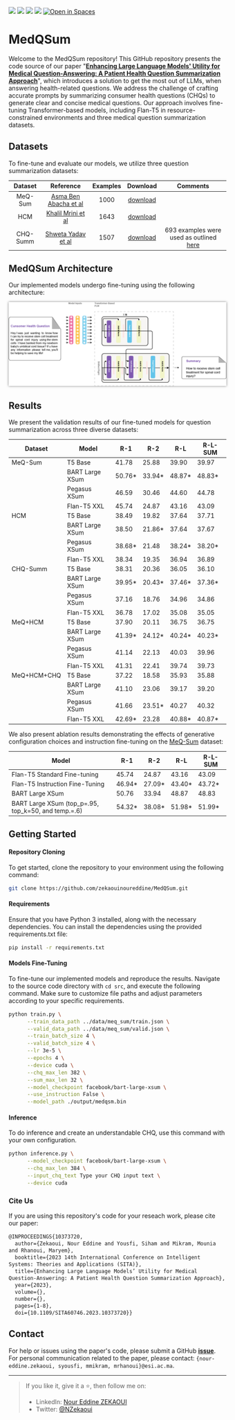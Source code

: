 ![](https://img.shields.io/badge/Python-3.10-brightgreen.svg)
![](https://img.shields.io/badge/PyTorch-2.0-orange.svg)
[![](https://img.shields.io/badge/IEEE-10373720-blue)](http://dx.doi.org/10.1109/SITA60746.2023.10373720)
[![](https://img.shields.io/badge/🤗_Hugging_Face-MEDQSUM-orange)](https://huggingface.co/NouRed/medqsum-bart-large-xsum-meqsum)
[![Open in Spaces](https://huggingface.co/datasets/huggingface/badges/resolve/main/open-in-hf-spaces-md-dark.svg)](https://huggingface.co/spaces/NouRed/MEDQSUM)


# MedQSum
Welcome to the MedQSum repository! This GitHub repository presents the code source of our paper "**[Enhancing Large Language Models' Utility for Medical Question-Answering: A Patient Health Question Summarization Approach](http://dx.doi.org/10.1109/SITA60746.2023.10373720)**", which introduces a solution to get the most out of LLMs, when answering health-related questions. We address the challenge of crafting accurate prompts by summarizing consumer health questions (CHQs) to generate clear and concise medical questions. Our approach involves fine-tuning Transformer-based models, including Flan-T5 in resource-constrained environments and three medical question summarization datasets.

## Datasets
To fine-tune and evaluate our models, we utilize three question summarization datasets:

| Dataset  | Reference                                                        | Examples | Download                    | Comments         |
|:--------:|:----------------------------------------------------------------:|:--------:|:---------------------------:|:----------------:|
| MeQ-Sum  | [Asma Ben Abacha et al](https://aclanthology.org/P19-1215/)      | 1000     | [download](./data/meq_sum/) |                  |
| HCM      | [Khalil Mrini et al](https://aclanthology.org/2021.bionlp-1.28/) | 1643     | [download](./data/hcm_sum/) |                  |
| CHQ-Summ | [Shweta Yadav et al](https://arxiv.org/abs/2206.06581)           | 1507     | [download](./data/chq_sum/) | 693 examples were used as outlined [here](https://github.com/shwetanlp/Yahoo-CHQ-Summ#data-preparation) |

## MedQSum Architecture
Our implemented models undergo fine-tuning using the following architecture:

<p align="center">
      <img src="./assets/models.png" style="box-shadow: 0px 0px 5px rgba(0, 0, 0, 0.5);" />
</p>

## Results
We present the validation results of our fine-tuned models for question summarization across three diverse datasets:

| Dataset | Model                  | R-1    | R-2    | R-L    | R-L-SUM |
|---------|------------------------|--------|--------|--------|---------|
| MeQ-Sum | T5 Base                | 41.78  | 25.88  | 39.90  | 39.97   |
|         | BART Large XSum        | 50.76* | 33.94* | 48.87* | 48.83*  |
|         | Pegasus XSum           | 46.59  | 30.46  | 44.60  | 44.78   |
|         | Flan-T5 XXL            | 45.74  | 24.87  | 43.16  | 43.09   |
| HCM     | T5 Base                | 38.49  | 19.82  | 37.64  | 37.71   |
|         | BART Large XSum        | 38.50  | 21.86* | 37.64  | 37.67   |
|         | Pegasus XSum           | 38.68* | 21.48  | 38.24* | 38.20*  |
|         | Flan-T5 XXL            | 38.34  | 19.35  | 36.94  | 36.89   |
| CHQ-Summ| T5 Base                | 38.31  | 20.36  | 36.05  | 36.10   |
|         | BART Large XSum        | 39.95* | 20.43* | 37.46* | 37.36*  |
|         | Pegasus XSum           | 37.16  | 18.76  | 34.96  | 34.86   |
|         | Flan-T5 XXL            | 36.78  | 17.02  | 35.08  | 35.05   |
| MeQ+HCM | T5 Base                | 37.90  | 20.11  | 36.75  | 36.75   |
|         | BART Large XSum        | 41.39* | 24.12* | 40.24* | 40.23*  |
|         | Pegasus XSum           | 41.14  | 22.13  | 40.03  | 39.96   |
|         | Flan-T5 XXL            | 41.31  | 22.41  | 39.74  | 39.73   |
| MeQ+HCM+CHQ | T5 Base            | 37.22  | 18.58  | 35.93  | 35.88   |
|            | BART Large XSum     | 41.10  | 23.06  | 39.17  | 39.20   |
|            | Pegasus XSum        | 41.66  | 23.51* | 40.27  | 40.32   |
|            | Flan-T5 XXL         | 42.69* | 23.28  | 40.88* | 40.87*  |


We also present ablation results demonstrating the effects of generative configuration choices and instruction fine-tuning on the [MeQ-Sum](./data/meq_sum/) dataset:

| Model                                                   | R-1   | R-2   | R-L   | R-L-SUM |
|---------------------------------------------------------|-------|-------|-------|---------|
| Flan-T5 Standard Fine-tuning                            | 45.74 | 24.87 | 43.16 | 43.09   |
| Flan-T5 Instruction Fine-Tuning                         | 46.94*| 27.09*| 43.40*| 43.72*  |
| BART Large XSum                                         | 50.76 | 33.94 | 48.87 | 48.83   |
| BART Large XSum (top_p=.95, top_k=50, and temp.=.6)     | 54.32*| 38.08*| 51.98*| 51.99*  |

## Getting Started
#### Repository Cloning
To get started, clone the repository to your environment using the following command:

```bash
git clone https://github.com/zekaouinoureddine/MedQSum.git
```

#### Requirements
Ensure that you have Python 3 installed, along with the necessary dependencies. You can install the dependencies using the provided requirements.txt file:

```bash
pip install -r requirements.txt
```

#### Models Fine-Tuning
To fine-tune our implemented models and reproduce the results. Navigate to the source code directory with `cd src`, and execute the following command. Make sure to customize file paths and adjust parameters according to your specific requirements.

```bash
python train.py \
      --train_data_path ../data/meq_sum/train.json \
      --valid_data_path ../data/meq_sum/valid.json \
      --train_batch_size 4 \
      --valid_batch_size 4 \
      --lr 3e-5 \
      --epochs 4 \
      --device cuda \
      --chq_max_len 382 \
      --sum_max_len 32 \
      --model_checkpoint facebook/bart-large-xsum \
      --use_instruction False \
      --model_path ./output/medqsm.bin
```

#### Inference
To do inference and create an understandable CHQ, use this command with your own configuration.

```bash
python inference.py \
      --model_checkpoint facebook/bart-large-xsum \
      --chq_max_len 384 \
      --input_chq_text Type your CHQ input text \
      --device cuda
```

### Cite Us
If you are using this repository's code for your reseach work, please cite our paper:

```
@INPROCEEDINGS{10373720,
  author={Zekaoui, Nour Eddine and Yousfi, Siham and Mikram, Mounia and Rhanoui, Maryem},
  booktitle={2023 14th International Conference on Intelligent Systems: Theories and Applications (SITA)}, 
  title={Enhancing Large Language Models’ Utility for Medical Question-Answering: A Patient Health Question Summarization Approach}, 
  year={2023},
  volume={},
  number={},
  pages={1-8},
  doi={10.1109/SITA60746.2023.10373720}}
```

## Contact
For help or issues using the paper's code, please submit a GitHub **[issue](https://github.com/zekaouinoureddine/MedQSum/issues)**. For personal communication related to the paper, please contact: `{nour-eddine.zekaoui, syousfi, mmikram, mrhanoui}@esi.ac.ma`.

---
> If you like it, give it a ⭐, then follow me on:
> - LinkedIn: [Nour Eddine ZEKAOUI](https://www.linkedin.com/in/nour-eddine-zekaoui-ba43b1177/)
> - Twitter: [@NZekaoui](https://twitter.com/NZekaoui)
